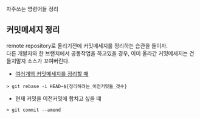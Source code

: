 자주쓰는 명령어들 정리

## 커밋메세지 정리

remote repository로 올리기전에 커밋메세지를 정리하는 습관을 들이자.\
다른 개발자와 한 브랜치에서 공동작업을 하고있을 경우, 이미 올라간 커밋메세지는 건들지말자 소스가 꼬여버린다.

- [여러개의 커밋메세지를 정리할 때](https://monthlywoongah.tistory.com/37)

```shell
> git rebase -i HEAD~${정리하려는_이전커밋들_갯수}
```

- 현재 커밋을 이전커밋에 합치고 싶을 떄

```shell
> git commit --amend
```
